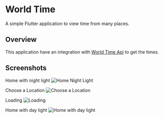 # World Time

A simple Flutter application to view time from many places.

## Overview

This application have an integration with  [World Time Api](http://worldtimeapi.org/) to get the times.

## Screenshots

Home with night light
![Home Night Light](https://i.imgur.com/cH9Pf5o.png)

Choose a Location
![Choose a Location](https://i.imgur.com/2Gyofgw.png)

Loading
![Loading](https://i.imgur.com/7ROEKbm.png)

Home with day light
![Home with day light](https://i.imgur.com/DdVaIyq.png)

